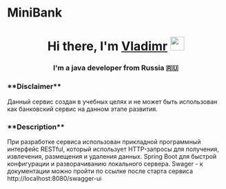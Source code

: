 # MiniBank
<h1 align="center">Hi there, I'm <a href="https://daniilshat.ru/" target="_blank">Vladimr</a> 
<img src="https://github.com/blackcater/blackcater/raw/main/images/Hi.gif" height="32"/></h1>
<h3 align="center">I'm a java developer from Russia 🇷🇺</h3>


<h3>**Disclaimer**</h3>

Данный сервис создан в учебных целях и не может быть использован как банковский сервис на данном этапе развития.

<h3>**Description**</h3>

При разработке сервиса использован прикладной программный интерфейс RESTful, который использует HTTP-запросы для получения, извлечения, размещения и удаления данных.
Spring Boot для быстрой конфигурации и разворачиванию локального сервера.
Swager - к документации можно пройти по ссылке после старта сервиса http://localhost:8080/swagger-ui
